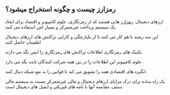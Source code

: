 

## رمزارز چیست و چگونه استخراج میشود؟

ارزهای دیجیتال، [رمزارز](https://ok-ex.io/) هایی هستند که از رمزنگاری، علوم کامپیوتر و اقتصاد برای ایجاد یک سیستم پرداخت غیرمتمرکز و بسیار امن استفاده می کنند.

این سه رشته با هم کار می کنند تا از یکپارچگی و کارایی تراکنش های ارزهای دیجیتال اطمینان حاصل کنند

تکنیک های رمزنگاری اطلاعات تراکنش های رمزنگاری را ایمن نگه می دارند.

علوم کامپیوتر این اطلاعات را در بین همه شرکت کنندگان ثابت نگه می دارد.

انگیزه های اقتصادی همه را تشویق می کند تا قوانین را به نفع شبکه دنبال کنند.

یک راه ساده برای درک مزایای ارزهای دیجیتال و مالی غیرمتمرکز نسبت به سیستم مالی سنتی، مقایسه آنها با نامه های فیزیکی و ایمیل های دیجیتال است.
